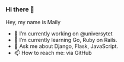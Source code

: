 ### Hi there 👋

<!--
**cap811/cap811** is a ✨ _special_ ✨ repository because its `README.md` (this file) appears on your GitHub profile.

Here are some ideas to get you started:

🔭 I’m currently working on @universytet
🌱 I’m currently learning Python, Ruby on Rails.
- 👯 I’m looking to collaborate on ...
- 🤔 I’m looking for help with ...
- 💬 Ask me about ...
- 📫 How to reach me: ...
- 😄 Pronouns: ...
- ⚡ Fun fact: ...
-->

Hey, my name is Maily
- 🔭 I’m currently working on @universytet
- 🌱 I’m currently learning Gо, Ruby on Rails.
- 💬 Ask me about Django, Flask, JavaScript.
- 📫 How to reach me: via GitHub
